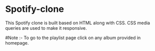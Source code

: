 # Spotify-clone
This Spotify clone is built based on HTML along with CSS.
CSS media queries are used to make it responsive.

#Note :-  To go to the playlist page click on any album provided in homepage.
